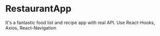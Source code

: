 # RestaurantApp
It's a fantastic food list and recipe app with real API. Use React-Hooks, Axios, React-Navigation
